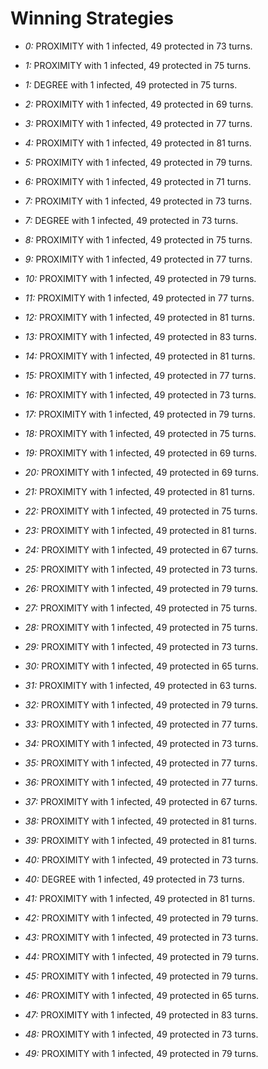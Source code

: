 # Winning Strategies

* _0:_ PROXIMITY with 1 infected, 49 protected in 73 turns.


* _1:_ PROXIMITY with 1 infected, 49 protected in 75 turns.


* _1:_ DEGREE with 1 infected, 49 protected in 75 turns.


* _2:_ PROXIMITY with 1 infected, 49 protected in 69 turns.


* _3:_ PROXIMITY with 1 infected, 49 protected in 77 turns.


* _4:_ PROXIMITY with 1 infected, 49 protected in 81 turns.


* _5:_ PROXIMITY with 1 infected, 49 protected in 79 turns.


* _6:_ PROXIMITY with 1 infected, 49 protected in 71 turns.


* _7:_ PROXIMITY with 1 infected, 49 protected in 73 turns.


* _7:_ DEGREE with 1 infected, 49 protected in 73 turns.


* _8:_ PROXIMITY with 1 infected, 49 protected in 75 turns.


* _9:_ PROXIMITY with 1 infected, 49 protected in 77 turns.


* _10:_ PROXIMITY with 1 infected, 49 protected in 79 turns.


* _11:_ PROXIMITY with 1 infected, 49 protected in 77 turns.


* _12:_ PROXIMITY with 1 infected, 49 protected in 81 turns.


* _13:_ PROXIMITY with 1 infected, 49 protected in 83 turns.


* _14:_ PROXIMITY with 1 infected, 49 protected in 81 turns.


* _15:_ PROXIMITY with 1 infected, 49 protected in 77 turns.


* _16:_ PROXIMITY with 1 infected, 49 protected in 73 turns.


* _17:_ PROXIMITY with 1 infected, 49 protected in 79 turns.


* _18:_ PROXIMITY with 1 infected, 49 protected in 75 turns.


* _19:_ PROXIMITY with 1 infected, 49 protected in 69 turns.


* _20:_ PROXIMITY with 1 infected, 49 protected in 69 turns.


* _21:_ PROXIMITY with 1 infected, 49 protected in 81 turns.


* _22:_ PROXIMITY with 1 infected, 49 protected in 75 turns.


* _23:_ PROXIMITY with 1 infected, 49 protected in 81 turns.


* _24:_ PROXIMITY with 1 infected, 49 protected in 67 turns.


* _25:_ PROXIMITY with 1 infected, 49 protected in 73 turns.


* _26:_ PROXIMITY with 1 infected, 49 protected in 79 turns.


* _27:_ PROXIMITY with 1 infected, 49 protected in 75 turns.


* _28:_ PROXIMITY with 1 infected, 49 protected in 75 turns.


* _29:_ PROXIMITY with 1 infected, 49 protected in 73 turns.


* _30:_ PROXIMITY with 1 infected, 49 protected in 65 turns.


* _31:_ PROXIMITY with 1 infected, 49 protected in 63 turns.


* _32:_ PROXIMITY with 1 infected, 49 protected in 79 turns.


* _33:_ PROXIMITY with 1 infected, 49 protected in 77 turns.


* _34:_ PROXIMITY with 1 infected, 49 protected in 73 turns.


* _35:_ PROXIMITY with 1 infected, 49 protected in 77 turns.


* _36:_ PROXIMITY with 1 infected, 49 protected in 77 turns.


* _37:_ PROXIMITY with 1 infected, 49 protected in 67 turns.


* _38:_ PROXIMITY with 1 infected, 49 protected in 81 turns.


* _39:_ PROXIMITY with 1 infected, 49 protected in 81 turns.


* _40:_ PROXIMITY with 1 infected, 49 protected in 73 turns.


* _40:_ DEGREE with 1 infected, 49 protected in 73 turns.


* _41:_ PROXIMITY with 1 infected, 49 protected in 81 turns.


* _42:_ PROXIMITY with 1 infected, 49 protected in 79 turns.


* _43:_ PROXIMITY with 1 infected, 49 protected in 73 turns.


* _44:_ PROXIMITY with 1 infected, 49 protected in 79 turns.


* _45:_ PROXIMITY with 1 infected, 49 protected in 79 turns.


* _46:_ PROXIMITY with 1 infected, 49 protected in 65 turns.


* _47:_ PROXIMITY with 1 infected, 49 protected in 83 turns.


* _48:_ PROXIMITY with 1 infected, 49 protected in 73 turns.


* _49:_ PROXIMITY with 1 infected, 49 protected in 79 turns.


